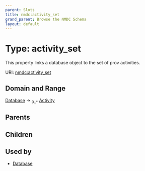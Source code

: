 ```yaml
---
parent: Slots
title: nmdc:activity_set
grand_parent: Browse the NMDC Schema
layout: default
---
```


# Type: activity_set


This property links a database object to the set of prov activities.

URI: [nmdc:activity_set](https://microbiomedata/meta/activity_set)

## Domain and Range

[Database](Database.md) ->  <sub>0..*</sub> [Activity](Activity.md)

## Parents


## Children


## Used by

 * [Database](Database.md)
